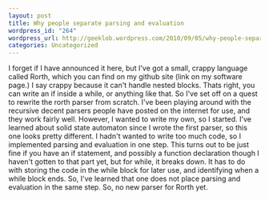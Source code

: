 ```yaml
--- 
layout: post
title: Why people separate parsing and evaluation
wordpress_id: "264"
wordpress_url: http://geeklob.wordpress.com/2010/09/05/why-people-separate-parsing-and-evaluation/
categories: Uncategorized
---
```

I forget if I have announced it here, but I've got a small, crappy language called Rorth, which you can find on my github site (link on my software page.) I say crappy because it can't handle nested blocks. Thats right, you can write an if inside a while, or anything like that. So I've set off on a quest to rewrite the rorth parser from scratch. I've been playing around with the recursive decent parsers people have posted on the internet for use, and they work fairly well. However, I wanted to write my own, so I started. I've learned about solid state automaton since I wrote the first parser, so this one looks pretty different. I hadn't wanted to write too much code, so I implemented parsing and evaluation in one step. This turns out to be just fine if you have an if statement, and possibly a function declaration though I haven't gotten to that part yet, but for while, it breaks down. It has to do with storing the code in the while block for later use, and identifying when a while block ends. So, I've learned that one does not place parsing and evaluation in the same step. So, no new parser for Rorth yet.
